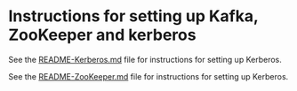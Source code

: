 # Instructions for setting up Kafka, ZooKeeper and kerberos

See the [README-Kerberos.md](README-Kerberos.md) file for instructions for setting up Kerberos.

See the [README-ZooKeeper.md](README-ZooKeeper.md) file for instructions for setting up Kerberos.
